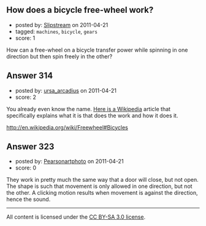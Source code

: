 ## How does a bicycle free-wheel work?

- posted by: [Slipstream](https://stackexchange.com/users/-1/39-slipstream) on 2011-04-21
- tagged: `machines`, `bicycle`, `gears`
- score: 1

How can a free-wheel on a bicycle transfer power while spinning in one direction but then spin freely in the other?


## Answer 314

- posted by: [ursa_arcadius](https://stackexchange.com/users/-1/68-ursa-arcadius) on 2011-04-21
- score: 2

<p>You already even know the name.  <a href="http://en.wikipedia.org/wiki/Freewheel" rel="nofollow">Here is a Wikipedia</a> article that specifically explains what it is that does the work and how it does it.</p>

<p><a href="http://en.wikipedia.org/wiki/Freewheel#Bicycles" rel="nofollow">http://en.wikipedia.org/wiki/Freewheel#Bicycles</a></p>



## Answer 323

- posted by: [Pearsonartphoto](https://stackexchange.com/users/-1/67-pearsonartphoto) on 2011-04-21
- score: 0

They work in pretty much the same way that a door will close, but not open. The shape is such that movement is only allowed in one direction, but not the other. A clicking motion results when movement is against the direction, hence the sound.



---

All content is licensed under the [CC BY-SA 3.0 license](https://creativecommons.org/licenses/by-sa/3.0/).
